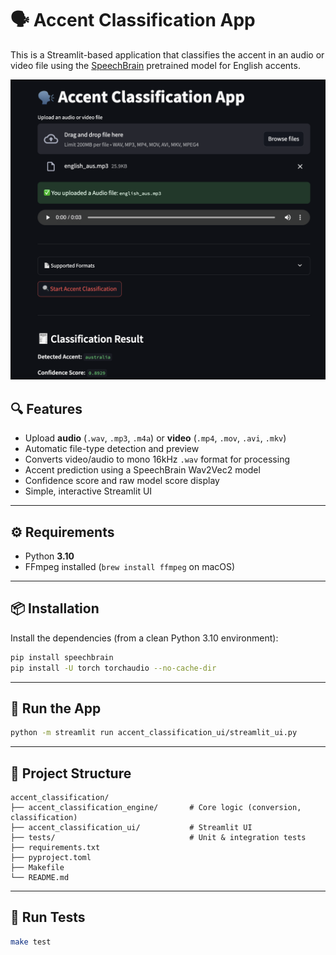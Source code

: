 # 🗣️ Accent Classification App

This is a Streamlit-based application that classifies the accent in an audio or video file using the [SpeechBrain](https://speechbrain.readthedocs.io/en/latest/index.html) pretrained model for English accents.

![Accent Classification App Screenshot](resources/streamlit_ui.png)

## 🔍 Features

- Upload **audio** (`.wav`, `.mp3`, `.m4a`) or **video** (`.mp4`, `.mov`, `.avi`, `.mkv`)
- Automatic file-type detection and preview
- Converts video/audio to mono 16kHz `.wav` format for processing
- Accent prediction using a SpeechBrain Wav2Vec2 model
- Confidence score and raw model score display
- Simple, interactive Streamlit UI

---

## ⚙️ Requirements

- Python **3.10**
- FFmpeg installed (`brew install ffmpeg` on macOS)

---

## 📦 Installation

Install the dependencies (from a clean Python 3.10 environment):

```bash
pip install speechbrain
pip install -U torch torchaudio --no-cache-dir
```

---

## 🚀 Run the App

```bash
python -m streamlit run accent_classification_ui/streamlit_ui.py
```

---

## 📁 Project Structure

```
accent_classification/
├── accent_classification_engine/       # Core logic (conversion, classification)
├── accent_classification_ui/           # Streamlit UI
├── tests/                              # Unit & integration tests
├── requirements.txt
├── pyproject.toml
├── Makefile
└── README.md
```

---

## 🧪 Run Tests

```bash
make test
```